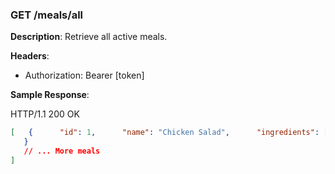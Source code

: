  ### GET /meals/all

**Description**: Retrieve all active meals.

**Headers**:
- Authorization: Bearer [token]

**Sample Response**:

HTTP/1.1 200 OK

```json
[   {      "id": 1,      "name": "Chicken Salad",      "ingredients": [         {            "ingredient_name": "Chicken",            "amount": 100,            "unit": "grams",            "calories": 165,            "protein": 31,            "carbs": 0,            "fats": 3.6         }         // ... More ingredients      ]
   }
   // ... More meals
]
